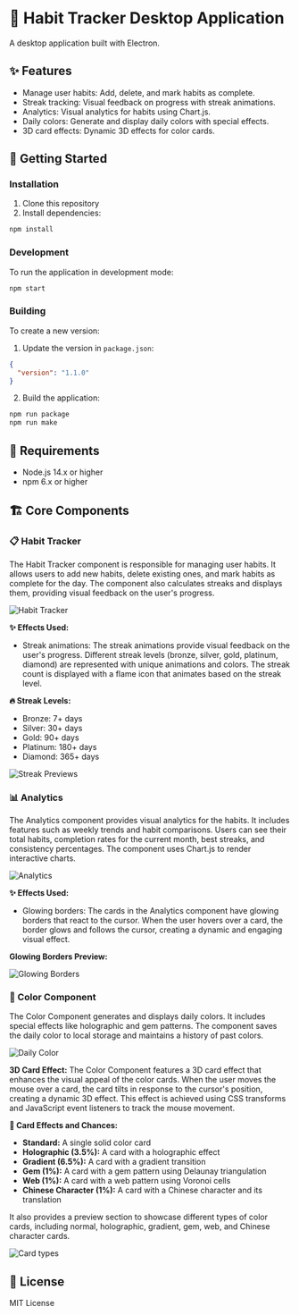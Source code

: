 # 📱 Habit Tracker Desktop Application

A desktop application built with Electron.

## ✨ Features

- Manage user habits: Add, delete, and mark habits as complete.
- Streak tracking: Visual feedback on progress with streak animations.
- Analytics: Visual analytics for habits using Chart.js.
- Daily colors: Generate and display daily colors with special effects.
- 3D card effects: Dynamic 3D effects for color cards.

## 🚀 Getting Started

### Installation

1. Clone this repository
2. Install dependencies:
```sh
npm install
```

### Development

To run the application in development mode:
```sh
npm start
```

### Building

To create a new version:

1. Update the version in `package.json`:
```json
{
  "version": "1.1.0"
}
```

2. Build the application:
```sh
npm run package
npm run make
```

## 🔧 Requirements

- Node.js 14.x or higher
- npm 6.x or higher

## 🏗️ Core Components

### 📋 Habit Tracker
The Habit Tracker component is responsible for managing user habits. It allows users to add new habits, delete existing ones, and mark habits as complete for the day. The component also calculates streaks and displays them, providing visual feedback on the user's progress.

![Habit Tracker](assets/habittracker.png)

**✨ Effects Used:**
- Streak animations: The streak animations provide visual feedback on the user's progress. Different streak levels (bronze, silver, gold, platinum, diamond) are represented with unique animations and colors. The streak count is displayed with a flame icon that animates based on the streak level.

**🔥 Streak Levels:**
- Bronze: 7+ days
- Silver: 30+ days
- Gold: 90+ days
- Platinum: 180+ days
- Diamond: 365+ days

![Streak Previews](assets/streakpreviews.png)

### 📊 Analytics
The Analytics component provides visual analytics for the habits. It includes features such as weekly trends and habit comparisons. Users can see their total habits, completion rates for the current month, best streaks, and consistency percentages. The component uses Chart.js to render interactive charts.

![Analytics](assets/analytics.png)

**✨ Effects Used:**
- Glowing borders: The cards in the Analytics component have glowing borders that react to the cursor. When the user hovers over a card, the border glows and follows the cursor, creating a dynamic and engaging visual effect.

**Glowing Borders Preview:**

![Glowing Borders](assets/cursorglowtop.png)

### 🎨 Color Component
The Color Component generates and displays daily colors. It includes special effects like holographic and gem patterns. The component saves the daily color to local storage and maintains a history of past colors. 

![Daily Color](assets/colorcomponent.png)

**3D Card Effect:**
The Color Component features a 3D card effect that enhances the visual appeal of the color cards. When the user moves the mouse over a card, the card tilts in response to the cursor's position, creating a dynamic 3D effect. This effect is achieved using CSS transforms and JavaScript event listeners to track the mouse movement.

**🌟 Card Effects and Chances:**
- **Standard:** A single solid color card
- **Holographic (3.5%):** A card with a holographic effect
- **Gradient (6.5%):** A card with a gradient transition
- **Gem (1%):** A card with a gem pattern using Delaunay triangulation
- **Web (1%):** A card with a web pattern using Voronoi cells
- **Chinese Character (1%):** A card with a Chinese character and its translation

It also provides a preview section to showcase different types of color cards, including normal, holographic, gradient, gem, web, and Chinese character cards.

![Card types](assets/card_types/cardtypes.png)

## 📄 License

MIT License
